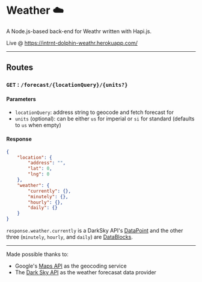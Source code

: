 # Weather :cloud:
A Node.js-based back-end for Weathr written with Hapi.js.

Live @ https://intrnt-dolphin-weathr.herokuapp.com/

---

## Routes

### `GET` : `/forecast/{locationQuery}/{units?}`
#### Parameters
* `locationQuery`: address string to geocode and fetch forecast for
* `units` (optional): can be either `us` for imperial or `si` for standard (defaults to `us` when empty)

#### Response
```json
{
    "location": {
        "address": "",
        "lat": 0,
        "lng": 0
    },
    "weather": {
        "currently": {},
        "minutely": {},
        "hourly": {},
        "daily": {}
    }
}
```

`response.weather.currently` is a DarkSky API's [DataPoint](https://darksky.net/dev/docs#data-point) and the other three (`minutely`, `hourly`, and `daily`) are [DataBlocks](https://darksky.net/dev/docs#data-block).

---

Made possible thanks to:
* Google's [Maps API](https://developers.google.com/maps/documentation/geocoding/intro) as the geocoding service
* The [Dark Sky API](https://darksky.net/dev/) as the weather forecasat data provider
